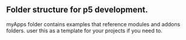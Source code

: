 ## Folder structure for p5 development.
myApps folder contains examples that reference modules and addons folders. user this as a template for your projects if you need to.
